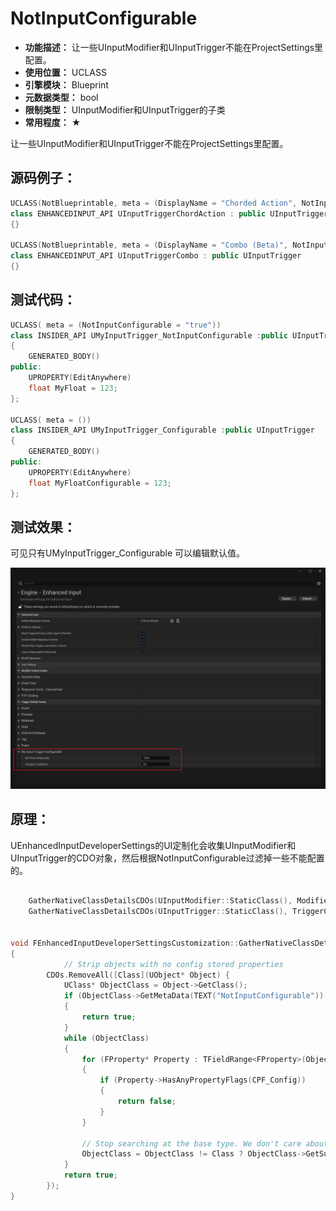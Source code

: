 ﻿# NotInputConfigurable

- **功能描述：** 让一些UInputModifier和UInputTrigger不能在ProjectSettings里配置。
- **使用位置：** UCLASS
- **引擎模块：** Blueprint
- **元数据类型：** bool
- **限制类型：** UInputModifier和UInputTrigger的子类
- **常用程度：** ★

让一些UInputModifier和UInputTrigger不能在ProjectSettings里配置。

## 源码例子：

```cpp
UCLASS(NotBlueprintable, meta = (DisplayName = "Chorded Action", NotInputConfigurable = "true"))
class ENHANCEDINPUT_API UInputTriggerChordAction : public UInputTrigger
{}

UCLASS(NotBlueprintable, meta = (DisplayName = "Combo (Beta)", NotInputConfigurable = "true"))
class ENHANCEDINPUT_API UInputTriggerCombo : public UInputTrigger
{}
```

## 测试代码：

```cpp
UCLASS( meta = (NotInputConfigurable = "true"))
class INSIDER_API UMyInputTrigger_NotInputConfigurable :public UInputTrigger
{
	GENERATED_BODY()
public:
	UPROPERTY(EditAnywhere)
	float MyFloat = 123;
};

UCLASS( meta = ())
class INSIDER_API UMyInputTrigger_Configurable :public UInputTrigger
{
	GENERATED_BODY()
public:
	UPROPERTY(EditAnywhere)
	float MyFloatConfigurable = 123;
};

```

## 测试效果：

可见只有UMyInputTrigger_Configurable 可以编辑默认值。

![Untitled](Untitled.png)

## 原理：

UEnhancedInputDeveloperSettings的UI定制化会收集UInputModifier和UInputTrigger的CDO对象，然后根据NotInputConfigurable过滤掉一些不能配置的。

```cpp

	GatherNativeClassDetailsCDOs(UInputModifier::StaticClass(), ModifierCDOs);
	GatherNativeClassDetailsCDOs(UInputTrigger::StaticClass(), TriggerCDOs);
	
	
void FEnhancedInputDeveloperSettingsCustomization::GatherNativeClassDetailsCDOs(UClass* Class, TArray<UObject*>& CDOs)
{
			// Strip objects with no config stored properties
		CDOs.RemoveAll([Class](UObject* Object) {
			UClass* ObjectClass = Object->GetClass();
			if (ObjectClass->GetMetaData(TEXT("NotInputConfigurable")).ToBool())
			{
				return true;
			}
			while (ObjectClass)
			{
				for (FProperty* Property : TFieldRange<FProperty>(ObjectClass, EFieldIteratorFlags::ExcludeSuper, EFieldIteratorFlags::ExcludeDeprecated))
				{
					if (Property->HasAnyPropertyFlags(CPF_Config))
					{
						return false;
					}
				}
		
				// Stop searching at the base type. We don't care about configurable properties lower than that.
				ObjectClass = ObjectClass != Class ? ObjectClass->GetSuperClass() : nullptr;
			}
			return true;
		});
}
```
